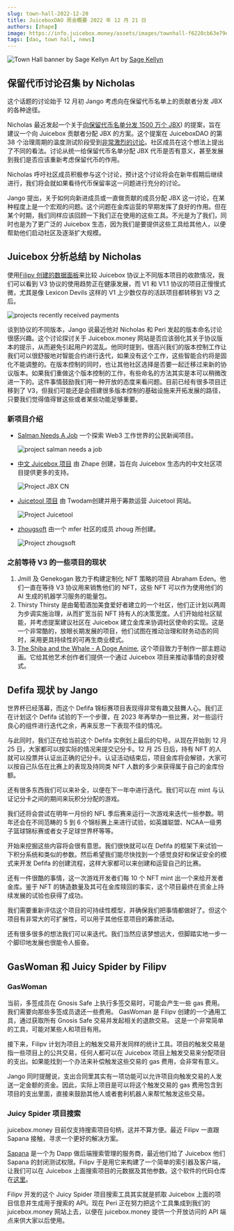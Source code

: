 ```yaml
---
slug: town-hall-2022-12-20
title: JuiceboxDAO 周会概要 2022 年 12 月 21 日
authors: [zhape]
image: https://info.juicebox.money/assets/images/townhall-f6220cb63e79e62f790a0ba4a041c68c.webp
tags: [dao, town hall, news]
---
```


![Town Hall banner by Sage Kellyn](townhall.webp) 
Art by [Sage Kellyn](https://twitter.com/SageKellyn)



## 保留代币讨论召集 by Nicholas

这个话题的讨论始于 12 月初 Jango 考虑向在保留代币名单上的贡献者分发 JBX 的各种途径。

Nicholas 最近发起一个关于[向保留代币名单分发 1500 万个 JBX](https://juicetool.xyz/nance/juicebox/proposal/0562102b96224ba1b7fb820d2ca5e4ec)) 的提案，旨在建议一个向 Juicebox 贡献者分配 JBX 的方案。这个提案在 JuiceboxDAO 的第 38 个治理周期的温度测试阶段受到[非常激烈的讨论](https://discord.com/channels/775859454780244028/1052301913879744552)。社区成员在这个想法上提出了不同的看法。讨论从统一给保留代币名单分配 JBX 代币是否有意义，甚至发展到我们是否应该重新考虑保留代币的作用。

Nicholas 呼吁社区成员积极参与这个讨论，预计这个讨论将会在新年假期后继续进行，我们将会就如果看待代币保留率这一问题进行充分的讨论。

Jango 提出，关于如何向新进成员或一直做贡献的成员分配 JBX 这一讨论，在某种程度上是一个宏观的问题。这个问题在金库运营的早期发挥了良好的作用。但在某个时期，我们同样应该回顾一下我们正在使用的这些工具。不光是为了我们，同时也是为了更广泛的 Juicebox 生态，因为我们是要提供这些工具给其他人，以便帮助他们启动社区及逐渐扩大规模。



## Juicebox 分析总结 by Nicholas

使用[Filipv 创建的数据面板](https://dune.com/filipv/recent-recipients)来比较 Juicebox 协议上不同版本项目的收款情况，我们可以看到 V3 协议的使用趋势正在健康发展，而 V1 和 V1.1 协议的项目正慢慢式微，尤其是像 Lexicon Devils 这样的 V1 上少数仅存的活跃项目都转移到 V3 之后。

![projects recently received payments](recent_recepients.webp)

谈到协议的不同版本，Jango 说最近他对 Nicholas 和 Peri 发起的版本命名讨论很感兴趣。这个讨论探讨关于 Juicebox.money 网站是否应该弱化其关于协议版本的提示，从而避免引起用户的混乱。他同时提到，很高兴我们的版本控制工作让我们可以很舒服地对智能合约进行迭代，如果没有这个工作，这些智能合约将是固化不能调整的。在版本控制的同时，也让其他社区选择是否要一起迁移过来新的协议版本。如果我们重做这个版本控制的工作，有些命名的方法其实是本可以稍微改进一下的。这件事情鼓励我们用一种开放的态度来看问题。目前已经有很多项目迁移到了 V3，但我们可能还是会搭建很多版本控制的基础设施来开拓发展的路径，只要我们觉得值得冒这些或者某些功能足够重要。

### 新项目介绍

- [Salman Needs A Job](https://juicebox.money/@salmanneedsajob) 一个探索 Web3 工作世界的公民新闻项目。

  ![project salman needs a job](project_salmanneedsajob.webp)

- [中文 Juicebox 项目](https://juicebox.money/@jbxcn) 由 Zhape 创建，旨在向 Juicebox 生态内的中文社区项目提供更多的支持。

  ![Project JBX CN](project_jbxcn.webp)

- [Juicetool 项目](https://juicebox.money/@juicetool) 由 Twodam创建并用于筹款运营 Juicetool 网站。

  ![Project Juicetool](project_juicetool.webp)

- [zhougsoft](https://juicebox.money/@zhougsoft) 由一个 mfer 社区的成员 zhoug 所创建。

  ![Project zhougsoft](project_zhougsoft.webp)

### 之前等待 V3 的一些项目的现状

1. Jmill 及 Genekogan 致力于构建定制化 NFT 策略的项目 Abraham Eden。他们一直在等待 V3 协议用来销售他们的 NFT，这些 NFT 可以作为使用他们的 AI 生成的机器学习服务的能量包。
2. Thirsty Thirsty 是由葡萄酒加美食爱好者建立的一个社区，他们正计划以两周为步调实施治理，从而扩宽当前 NFT 持有人的决策宽度。人们开始给社区赋能，并考虑提案建议社区在 Juicebox 建立金库来协调社区使命的实现。这是一个非常酷的，放眼长期发展的项目，他们试图在推动治理和财务动态的同时，采用更具持续性的可再生商业模式。
3. [The Shiba and the Whale - A Doge Anime](https://juicebox.money/@mecenia),  这个项目致力于制作一部主题动画。它给其他艺术创作者们提供一个通过 Juicebox 项目来推动事情的良好模式。



## Defifa 现状 by Jango

世界杯已经落幕，而这个 Defifa 锦标赛项目表现得非常有趣又鼓舞人心。我们正在计划这个 Defifa 试验的下一个步骤，在 2023 年再举办一些比赛，对一些运行良心的组件进行迭代之余，再来反思一下表现不佳的情况。

与此同时，我们正在给当前这个 Defifa 实例划上最后的句号。从现在开始到 12 月 25 日，大家都可以按实际的情况来提交记分卡。12 月 25 日后，持有 NFT 的人就可以投票并认证出正确的记分卡。认证活动结束后，项目金库将会解锁，大家可以按自己队伍在比赛上的表现及持同类 NFT 人数的多少来获得属于自己的金库份额。

还有很多东西我们可以来补全，以便在下一年中进行迭代。我们可以在 mint 与认证记分卡之间的期间来玩积分分配的游戏。

我们还将会尝试在明年一月份的 NFL 季后赛来运行一次游戏来迭代一些参数。明年还会在不同范畴的 5 到 6 个锦标赛上来进行试验，如英雄聪盟、NCAA一级男子篮球锦标赛或者女子足球世界杯等等。

开始来挖掘这些内容将会很有意思。我们很快就可以在 Defifa 的框架下来试验一下积分系统和类似的参数。然后希望我们能尽快找到一个感觉良好和保证安全的模式来开发 Defifa 的创建流程，这样大家都可以来创建和运营自己的比赛。

还有一件很酷的事情，这一次游戏开发者们每 10 个 NFT mint 出一个来给开发者金库。鉴于 NFT 的铸造数量及其可在金库赎回的事实，这个项目最终在资金上持续发展的试验也获得了成功。

我们需要重新评估这个项目的可持续性模型，并确保我们把事情都做好了。但这个项目有非常大的可扩展性，可以用于其他任意项目的筹款活动。

还有很多很多的想法我们可以来迭代。我们当然应该梦想远大，但脚踏实地一步一个脚印地发展也很能令人振奋。



## GasWoman 和 Juicy Spider by Filipv

### GasWoman

当前，多签成员在 Gnosis Safe 上执行多签交易时，可能会产生一些 gas 费用。 我们需要向那些多签成员退还一些费用。 GasWoman 是 Filipv 创建的一个通用工具，通过获取所有 Gnosis Safe 交易并发起相关的退款交易。 这是一个非常简单的工具，可能对某些人和项目有用。

接下来，Filipv 计划为项目上的触发交易开发同样的统计工具。项目的触发交易是指一些项目上的公共交易，任何人都可以在 Juicebox 项目上触发交易来分配项目的支出。如果能找到一个办法来补偿触发这些交易的 gas 费用，会非常有意义。

Jango 同时提醒说，支出合同里其实有一项功能可以允许项目向触发交易的人发送一定金额的资金。因此，实际上项目是可以将这个触发交易的 gas 费用包含到项目的支出里面，直接来鼓励其他人或者套利机器人来帮忙触发这些交易。

### Juicy Spider 项目搜索

juicebox.money 目前仅支持搜索项目句柄，这并不算方便。最近 Filipv 一直跟 Sapana 接触，寻求一个更好的解决方案。

[Sapana](https://sepana.io/) 是一个为 Dapp 做后端搜索管理的服务商，最近他们给了 Juicebox 他们 Sapana 的封闭测试权限。Filipv 于是用它来构建了一个简单的索引器及客户端，让我们可以在 Juicebox 上面搜索项目的元数据及其他参数。这个软件的代码仓库在[这里](https://github.com/jbx-protocol/juicy-spider)。

Filipv 开发的这个 Juicy Spider 项目搜索工具其实就是抓取 Juicebox 上面的项目信息并生成用于搜索的 API。现在 Peri 正在努力把这个工具集成到我们的 juicebox.money 网站上去，以便在 juicebox.money 提供一个开放访问的 API 端点来供大家以后使用。

